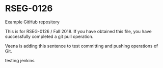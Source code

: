 # RSEG-0126
Example GitHub repository

This is for RSEG-0126 / Fall 2018. If you have obtained
this file, you have successfully completed a git pull
operation.

Veena is adding this sentence to test committing and pushing operations of Git.

testing jenkins
